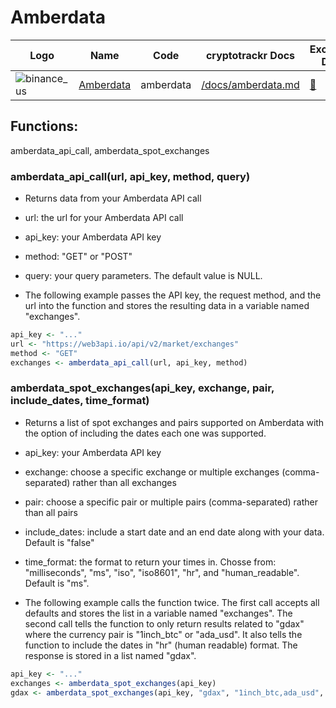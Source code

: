# Amberdata

| Logo                                                                   | Name                                   | Code      | cryptotrackr Docs                                                                              | Exchange Docs                    | Source Code                                                                            |
|------------|------------|------------|------------|------------|------------|
| ![binance_us](https://www.amberdata.io/hubfs/amberdata_logo_color.svg) | [Amberdata](https://www.amberdata.io/) | amberdata | [/docs/amberdata.md](https://github.com/TrevorFrench/cryptotrackr/blob/main/docs/amberdata.md) | [🏢](https://docs.amberdata.io/) | [/R/amberdata.R](https://github.com/TrevorFrench/cryptotrackr/blob/main/R/amberdata.R) |

## Functions:

amberdata_api_call, amberdata_spot_exchanges

### amberdata_api_call(url, api_key, method, query)

-   Returns data from your Amberdata API call

-   url: the url for your Amberdata API call

-   api_key: your Amberdata API key

-   method: "GET" or "POST"

-   query: your query parameters. The default value is NULL.

-   The following example passes the API key, the request method, and the url into the function and stores the resulting data in a variable named "exchanges".

``` r
api_key <- "..."
url <- "https://web3api.io/api/v2/market/exchanges"
method <- "GET"
exchanges <- amberdata_api_call(url, api_key, method)
```

### amberdata_spot_exchanges(api_key, exchange, pair, include_dates, time_format)

-   Returns a list of spot exchanges and pairs supported on Amberdata with the option of including the dates each one was supported.

-   api_key: your Amberdata API key

-   exchange: choose a specific exchange or multiple exchanges (comma-separated) rather than all exchanges

-   pair: choose a specific pair or multiple pairs (comma-separated) rather than all pairs

-   include_dates: include a start date and an end date along with your data. Default is "false"

-   time_format: the format to return your times in. Chosse from: "milliseconds", "ms", "iso", "iso8601", "hr", and "human_readable". Default is "ms".

-   The following example calls the function twice. The first call accepts all defaults and stores the list in a variable named "exchanges". The second call tells the function to only return results related to "gdax" where the currency pair is "1inch_btc" or "ada_usd". It also tells the function to include the dates in "hr" (human readable) format. The response is stored in a list named "gdax".

``` r
api_key <- "..."
exchanges <- amberdata_spot_exchanges(api_key)
gdax <- amberdata_spot_exchanges(api_key, "gdax", "1inch_btc,ada_usd", "true", "hr")
```

### 
